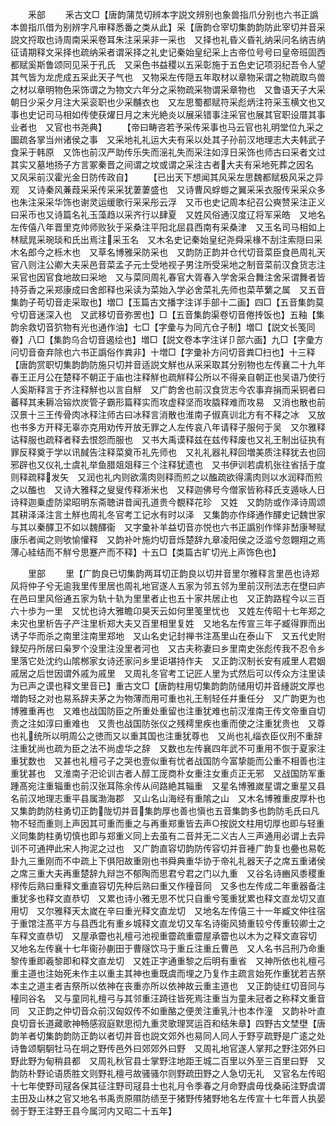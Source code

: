 <!-- { "loadSidebar": true } -->









　　釆部
　　釆古文□【唐韵蒲苋切辨本字説文辨别也象兽指爪分别也六书正譌本兽指爪借为别辨字凡审释悉番之类从此】采【唐韵仓宰切集韵韵防此宰切并音采説文捋取也诗周南采采卷耳朱注采采非一采也　又择也礼昏义昏礼纳采问名纳吉纳征请期释文采择也疏纳采者谓采择之礼史记秦始皇纪采上古帝位号号曰皇帝班固西都赋奚斯鲁颂同见采于孔氏　又采色书益稷以五采彰施于五色史记项羽纪吾令人望其气皆为龙虎成五采此天子气也　又物采左传隠五年取材以章物采谓之物疏取鸟兽之材以章明物色采饰谓之为物文六年分之采物疏采物谓采章物也　又鲁语天子大采朝日少采夕月注大采衮职也少采黼衣也　又左思蜀都赋符采彪炳注符采玉横文也又事也史记司马相如传使获燿日月之末光絶炎以展采错事注采官也展其官职设厝其事业者也　又官也书尧典】
　　【帝曰畴咨若予采传采事也马云官也礼明堂位九采之圗疏各掌当州诸侯之事　又采地礼礼运大夫有采以处其子孙前汉地理志大夫韩武子食采于韩原　又饰也前汉严助传乐失而滛礼失而采注如淳日采饰也师古曰采者文过其实又墓地扬子方言冢秦晋之间谓之坟或谓之采注古者大夫有采地死葬之因名　又风采前汉霍光金日防传政自】
　　【已出天下想闻其风采左思魏都赋极风采之异观　又诗秦风蒹葭采采传采采犹萋萋盛也　又诗曹风蜉蝣之翼采采衣服传采采众多也朱注采采华饰也谢灵运缓歌行采采彤云浮　又币也史记周本纪召公奭赞采注正义曰采币也又诗篇名礼玉藻趋以采齐行以肆夏　又姓风俗通汉度辽将军采皓　又地名左传僖八年晋里克帅师败狄于采桑注平阳北屈县西南有采桑津　又玉名司马相如上林赋晁采琬琰和氏出焉注采玉名　又木名史记秦始皇纪尧舜采椽不刮注索隠曰采木名郎今之栎木也　又草名博雅采防采也　又韵防正韵并仓代切音菜臣食邑周礼天官八则注公卿大夫采邑音菜孟子元士受地视子男注所受采地之制音菜前汉食货志注采官也因官食地故曰采地　又与菜同周礼春官大胥春入学舍采合舞注舍采谓舞者皆持芬香之采郑康成曰舍郎释也采读为菜始入学必舍菜礼先师也菜苹蘩之属　又五音集韵子苟切音走采取也】増□【玉篇古文播字注详手部十二画】四□【五音集韵莫兮切音迷深入也　又武移切音弥罟也】□【五音集韵渠卷切音倦抟饭也】五釉【集韵余救切音狖物有光也通作油】七□【字彚与为同亢仓子制】増□【説文长笺同眷】八□【集韵乌合切音遏绘也】増□【説文卷本字注详卩部六画】九□【字彚方问切音奋弃除也六书正譌俗作粪非】十増□【字彚补方问切音粪□扫也】十三释【唐韵赏职切集韵韵防施只切并音适説文觧也从采采取其分别物也左传襄二十九年春王正月公在楚释不朝正于庙也注释觧也疏觧释公所以不得亲自朝正也吴语乃使行人奚斯释言于齐注释觧也以言自觧　又广韵舍也前汉食货志今农事弃捐而采铜者曰蕃释其耒耨冾镕炊炭管子霸形篇释实而攻虚释坚而攻膬释难而攻易　又消也散也前汉景十三王传骨肉冰释注师古曰冰释言消散也淮南子俶真训北方有不释之冰　又放也书多方开释无辜亦克用劝传开放无罪之人左传哀八年请释子服何于吴　又尔雅释诂释服也疏释者释去恨怨而服也　又书大禹谟释兹在兹传释废也又礼王制出征执有罪反释奠于学以讯馘告注释菜奠币礼先师也　又礼礼器礼释回増美质注释犹去也回邪辟也又仪礼士虞礼举鱼腊爼爼释三个注释犹遗也　又书伊训若虞机张往省括于度则释疏释发矢　又润也礼内则欲濡肉则释而煎之以醢疏欲得濡肉则以水润释而煎之以醢也　又诗大雅释之叟叟传释淅米也　又释迦佛号今僧家皆称释氏支遁咏人日诗释迦乗虚防梁昭明东斋聴讲昔闻孔道贵今覩释花珍　又姓　又韵防或作泽诗周颂其耕泽泽注言土觧也周礼冬官考工记水有时以泽　又集韵亦作绎通作醳史记魏世家与其以秦醳卫不如以魏醳衞　又字彚补羊益切音亦悦也六书正譌别作怿非嵆康琴赋康乐者闻之则欨愉懽释　又韵补叶施灼切音烁楚辞九章凌阳侯之泛滥兮忽翺翔之焉薄心絓结而不觧兮思蹇产而不释】十五□【类篇古旷切光上声饰色也】













　　里部
　　里【广韵良已切集韵两耳切正韵良以切并音里尔雅释言里邑也诗郑风将仲子兮无逾我里传里居也周礼地官遂人五家为邻五邻为里前汉刑法志在壄曰庐在邑曰里风俗通五家为轨十轨为里里者止也五十家共居止也　又正韵路程今以三百六十歩为一里　又忧也诗大雅瞻卬昊天云如何里笺里忧也　又姓左传昭十七年郑之未灾也里析告子产注里析郑大夫又百里相里复姓　又地名左传宣三年子臧得罪而出诱子华而杀之南里注南里郑地　又山名史记封禅书注髙里山在泰山下　又五代史附録契丹所居曰枭罗个没里注没里者河也　又古夫称妻曰乡里南史张彪传我不忍令乡里落它处沈约山隂桞家女诗还家问乡里讵堪持作夫　又正韵汉制长安有戚里人君姻戚居之后世因谓外戚为戚里　又周礼冬官考工记匠人里为式然后可以传众方注里读为已声之谟也释文里音已】重古文□【唐韵柱用切集韵韵防储用切并音緟説文厚也増韵轻之对也易系辞夫茅之为物薄而用可重也礼王制轻任幷重任分　又广韵更为也博雅重再也　又难也战国防臣之所重处重留也注重犹难也前汉淮南王传文帝重自切责之注如淳曰重难也　又贵也战国防张仪之残樗里疾也重而使之注重犹贵也　又尊也礼统所以明周公之徳而又以重其国也注重犹尊也　又尚也礼缁衣臣仪刑不重辞注重犹尚也疏为臣之法不尚虚华之辞　又数也左传襄四年武不可重用不恢于夏家注重犹数也　又甚也礼檀弓子之哭也壹似重有忧者战国防今富挚能而公重不相善也注重犹甚也　又淮南子汜论训古者人醇工厐商朴女重注女重贞正无邪　又战国防军重踵髙宛注重辎重也前汉张耳陈余传从间路絶其辎重　又星名博雅嵗星谓之重星又县名前汉地理志重平县属渤海郡　又山名山海经有重隂之山　又木名博雅重皮厚朴也　又集韵韵防柱勇切正韵陇切并音集韵厚也善也愼也五音集韵多也韵防毛氏曰凡物不轻而重则上声因其可重而重之与再重郑重皆去声○按説文柱用切厚也即与轻重义同集韵柱勇切慎也即与郑重义同上去虽有二音并无二义古人三声通用必谓上去异训不可通押此宋人拘泥之过也　又广韵直容切韵防传容切并音褈广韵复也疉也易乾卦九三重刚而不中疏上下俱阳故重刚也书舜典重华协于帝礼礼器天子之席五重诸侯之席三重大夫再重楚辞九辩岂不郁陶而思君兮君之门以九重　又谷名诗豳风黍稷重穋传后熟曰重释文重直容切先种后熟曰重又作穜音同　又多也左传成二年重器备注重犹多也释文直恭切　又累也诗小雅无思不忧只自重兮笺重犹累也释文直龙切又直用切　又尔雅释天太嵗在辛曰重光释文直龙切　又地名左传僖三十一年臧文仲往宿于重馆注髙平方与县西北有重乡城释文直龙切又车名诗衞风猗重较兮传重较卿士之车释文直恭切　又屋承霤也礼檀弓池视重霤疏重霤屋承霤也以木为之释文直容切　又地名左传襄十七年衞孙蒯田于曹隧饮马于重丘注重丘曹邑　又人名书吕刑乃命重黎传重即羲黎即和释文直龙切　又姓正字通重黎之后明有重省　又神所依也礼檀弓重主道也注始死未作主以重主其神也重既虞而埋之乃复作主疏言始死作重犹若吉祭本主之道主者吉祭所以依神在丧重亦所以依神故云重主道也　又正韵徒红切音同与穜同谷名　又与童同礼檀弓与其邻重汪踦往皆死焉注重当为童未冠者之称释文重音同　又正韵之仲切音众前汉匈奴传不如重酪之便羙注重乳汁也本作潼　又韵补叶直良切音长道藏歌神畅感寂庭默思彻九重灵歌理冥运百和结朱章】四野古文埜壄【唐韵羊者切集韵韵防正韵以者切并音也説文郊外也易同人同人于野亨疏野是广逺之处诗鲁颂駉駉牡马在坰之野传邑外曰郊郊外曰野　又周礼地官遂人掌邦之野注郊外曰野此野为甸稍县都　又周礼秋官县士掌野注地距王城二百里以外至三百里曰野　又韵防朴野论语质胜文则野礼檀弓故骚骚尔则野疏田野之人急切无礼　又官名左传昭十七年使野司冦各保其征注野司冦县士也礼月令季春之月命野虞毋伐桑祏注野虞谓主田及山林之官又地名书禹贡原隰防绩至于猪野传猪野地名左传宣十七年晋人执晏弱于野王注野王县今属河内又昭二十五年】
